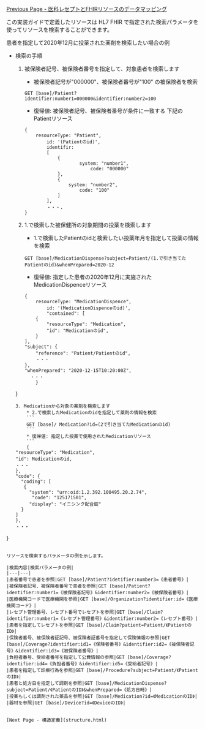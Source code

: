 [Previous Page - 医科レセプトとFHIRリソースのデータマッピング](mapping.html)

この実装ガイドで定義したリソースは HL7 FHIR で指定された検索パラメータを使ってリソースを検索することができます。

患者を指定して2020年12月に投薬された薬剤を検索したい場合の例

* 検索の手順
	1. 被保険者記号、被保険者番号を指定して、対象患者を検索します
		* 被保険者記号が"000000"、被保険者番号が"100" の被保険者を検索
		```
		GET [base]/Patient?identifier:number1=000000&identifier:number2=100
		```
		* 復帰値: 被保険者記号、被保険者番号が条件に一致する 下記のPatientリソース
		```
		{
		    resourceType: "Patient", 
				id: '(Patientのid)', 
				identifir: 
				[
				    {
						    system: "number1",
								code: "000000"
				    }, 
				    {
				        system: "number2", 
						    code: "100"
				    ]
				],
				・・・.
		}
		```
		
	2. 1.で検索した被保健所の対象期間の投薬を検索します	
		* 1.で検索したPatientのidと検索したい投薬年月を指定して投薬の情報を検索 
		```
		GET [base]/MedicationDispense?subject=Patient/(1.で引き当てたPatientのid)&whenPrepared=2020-12
		```
		* 復帰値: 指定した患者の2020年12月に実施されたMedicationDispenceリソース
		```
		{
		    resourceType: "MedicationDispence", 
				id: '(MedicationDispenceのid)', 
				"contained": [
            {
                "resourceType": "Medication",
                "id": "Medicationのid",
            }
        ],
        "subject": {
            "reference": "Patient/Patientのid",
            ・・・
        },
       "whenPrepared": "2020-12-15T10:20:00Z",
          ・・・
		    }
	}
	```
	3. Medicationから対象の薬剤を検索します
		* 2.で検索したMedicationのidを指定して薬剤の情報を検索 
		```
		GET [base]/ Medication?id=(2で引き当てたMedicationのid)
		```
		* 復帰値: 指定した投薬で使用されたMedicationリソース
		```
		{
    "resourceType": "Medication",
    "id": Medicationのid,
    ・・・
    },
    "code": {
      "coding": [
       {
         "system": "urn:oid:1.2.392.100495.20.2.74",
          "code": "125171501",
         "display": "イニシンク配合錠"
      }
    ]
  },
  ・・・
}
```

リソースを検索するパラメータの例を示します。

|検索内容|検索パラメータの例|
|---|---|
|患者番号で患者を参照|GET [base]/Patient?idetifier:number3=《患者番号》|
|被保険者記号、被保険者番号で患者を参照|GET [base]/Patient?identifier:number1=《被保険者記号》&identifier:number2=《被保険者番号》|
|医療機関コードで医療機関を参照|GET [base]/Organization?identifier:id=《医療機関コード》|
|レセプト管理番号、レセプト番号でレセプトを参照|GET [base]/Claim?identifier:number1=《レセプト管理番号》&identifier:number2=《レセプト番号》|
|患者を指定してレセプトを参照|GET [base]/Claim?patient=Patient/《PatientのID》|
|保険者番号、被保険者証記号、被保険者証番号を指定して保険情報の参照|GET [base]/Coverage?identifier:id1=《保険者番号》&identifier:id2=《被保険者記号》&identifier:id3=《被保険者番号》|
|負担者番号、受給者番号を指定して公費情報の参照|GET [base]/Coverage?identifier:id4=《負担者番号》&identifier:id5=《受給者記号》|
|患者を指定して診療行為を参照|GET [base]/Procedure?subject=Patient/《PatientのID》|
|患者と処方日を指定して調剤を参照|GET [base]/MedicationDispense?subject=Patient/《PatientのID》&whenPrepared=《処方日時》|
|投薬もしくは調剤された薬品を参照|GET [base]/Medication?id=《MedicationのID》|
|器材を参照|GET [base]/Device?id=《DeviceのID》|


[Next Page - 構造定義](structure.html)